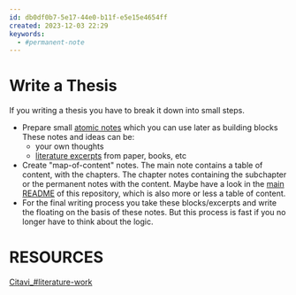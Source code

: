 ```yaml
---
id: db0df0b7-5e17-44e0-b11f-e5e15e4654ff
created: 2023-12-03 22:29
keywords: 
  - #permanent-note
---
```



Write a Thesis
======================================================================

If you writing a thesis you have to break it down into small steps. 

* Prepare small [atomic notes](../note-taking/atomic-notes.md) which you can use later as building blocks
  These notes and ideas can be: 
    * your own thoughts
    * [literature excerpts](literature-excerpts.md) from paper, books, etc 
* Create "map-of-content" notes. 
  The main note contains a table of content, with the chapters. 
  The chapter notes containing the subchapter or the permanent notes with the content. 
  Maybe have a look in the [main README](/README.md) of this repository, which is also more or less a table of content. 
* For the final writing process you take these blocks/excerpts and write the floating on the basis of these notes. 
  But this process is fast if you no longer have to think about the logic. 




RESOURCES
======================================================================

[Citavi_#literature-work](../tools/citavi.md#literature-work)
